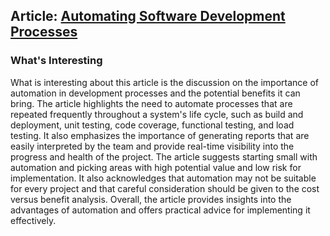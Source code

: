 ## Article: [Automating Software Development Processes](https://www.developerdotstar.com/mag/articles/automate_software_process.html)

### What's Interesting
What is interesting about this article is the discussion on the importance of automation in development processes and the potential benefits it can bring. The article highlights the need to automate processes that are repeated frequently throughout a system's life cycle, such as build and deployment, unit testing, code coverage, functional testing, and load testing. It also emphasizes the importance of generating reports that are easily interpreted by the team and provide real-time visibility into the progress and health of the project. The article suggests starting small with automation and picking areas with high potential value and low risk for implementation. It also acknowledges that automation may not be suitable for every project and that careful consideration should be given to the cost versus benefit analysis. Overall, the article provides insights into the advantages of automation and offers practical advice for implementing it effectively.

